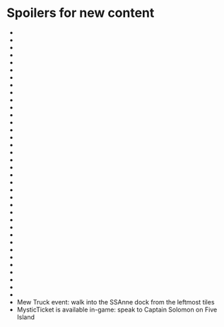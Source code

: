 # Spoilers for new content
-
-
-
-
-
-
-
-
-
-
-
-
-
-
-
-
-
-
-
-
-
-
-
-
-
-
-
-
-
-
-
-
-
-
-
- 
- Mew Truck event: walk into the SSAnne dock from the leftmost tiles
- MysticTicket is available in-game: speak to Captain Solomon on Five Island